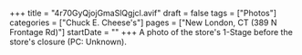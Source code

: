 +++
title = "4r70GyQjojGmaSlQgjcl.avif"
draft = false
tags = ["Photos"]
categories = ["Chuck E. Cheese's"]
pages = ["New London, CT (389 N Frontage Rd)"]
startDate = ""
+++
A photo of the store's 1-Stage before the store's closure (PC: Unknown).
